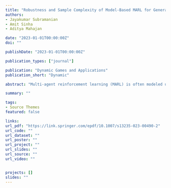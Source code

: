 ```yaml
---
title: "Robustness and Sample Complexity of Model-Based MARL for General Sum Markov Games"
authors:
- Jayakumar Subramanian
- Amit Sinha
- Aditya Mahajan

date: "2023-01-01T00:00:00Z"
doi: ""

publishDate: "2023-01-01T00:00:00Z"

publication_types: ["journal"]

publication: "Dynamic Games and Applications"
publication_short: "Dynamic"

abstract: "Multi-agent reinforcement learning (MARL) is often modeled using the framework of Markov games (also called stochastic games or dynamic games). Most of the existing literature on MARL concentrates on zero-sum Markov games but is not applicable to general-sum Markov games. It is known that the best response dynamics in general-sum Markov games are not a contraction. Therefore, different equilibria in general-sum Markov games can have different values. Moreover, the Q-function is not sufficient to completely characterize the equilibrium. Given these challenges, model-based learning is an attractive approach for MARL in general-sum Markov games. In this paper, we investigate the fundamental question of sample complexity for model-based MARL algorithms in general-sum Markov games. We show two results. We first use Hoeffding inequality-based bounds to show that O((1 − γ)−4α−2) samples per state–action pair are sufficient to obtain an α-approximate Markov perfect equilibrium with high probability, where γ is the discount factor, and the O(·) notation hides logarithmic terms. We then use Bernstein inequality-based bounds to show that O((1−γ)−1α−2) samples are sufficient. To obtain these results, we study the robustness of Markov perfect equilibrium to model approximations. We show that the Markov perfect equilibrium of an approximate (or perturbed) game is always an approximate Markov perfect equilibrium of the original game and provide explicit bounds on the approximation error. We illustrate the results via a numerical example."

summary: ""

tags:
- Source Themes
featured: false

links:
url_pdf: "https://link.springer.com/epdf/10.1007/s13235-023-00490-2"
url_code: ""
url_dataset: ""
url_poster: ""
url_project: ""
url_slides: ""
url_source: ""
url_video: ""


projects: []
slides: ""
---
```


